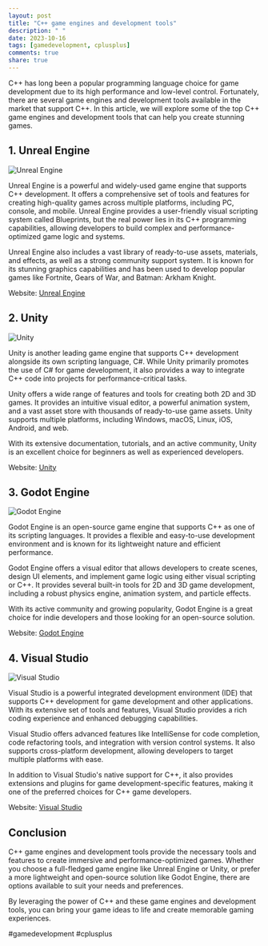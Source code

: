```yaml
---
layout: post
title: "C++ game engines and development tools"
description: " "
date: 2023-10-16
tags: [gamedevelopment, cplusplus]
comments: true
share: true
---
```


C++ has long been a popular programming language choice for game development due to its high performance and low-level control. Fortunately, there are several game engines and development tools available in the market that support C++. In this article, we will explore some of the top C++ game engines and development tools that can help you create stunning games.

## 1. Unreal Engine

![Unreal Engine](https://www.unrealengine.com/themes/custom/ue4_blog_post/images/ue-logo.png)

Unreal Engine is a powerful and widely-used game engine that supports C++ development. It offers a comprehensive set of tools and features for creating high-quality games across multiple platforms, including PC, console, and mobile. Unreal Engine provides a user-friendly visual scripting system called Blueprints, but the real power lies in its C++ programming capabilities, allowing developers to build complex and performance-optimized game logic and systems.

Unreal Engine also includes a vast library of ready-to-use assets, materials, and effects, as well as a strong community support system. It is known for its stunning graphics capabilities and has been used to develop popular games like Fortnite, Gears of War, and Batman: Arkham Knight.

Website: [Unreal Engine](https://www.unrealengine.com/)

## 2. Unity

![Unity](https://unity3d.com/profiles/unity3d/themes/unity3d/assets/images/pages/branding_trademarks/unity-masterbrand-black.png)

Unity is another leading game engine that supports C++ development alongside its own scripting language, C#. While Unity primarily promotes the use of C# for game development, it also provides a way to integrate C++ code into projects for performance-critical tasks.

Unity offers a wide range of features and tools for creating both 2D and 3D games. It provides an intuitive visual editor, a powerful animation system, and a vast asset store with thousands of ready-to-use game assets. Unity supports multiple platforms, including Windows, macOS, Linux, iOS, Android, and web.

With its extensive documentation, tutorials, and an active community, Unity is an excellent choice for beginners as well as experienced developers.

Website: [Unity](https://unity.com/)

## 3. Godot Engine

![Godot Engine](https://godotengine.org/themes/godotengine/assets/godot_logo.svg)

Godot Engine is an open-source game engine that supports C++ as one of its scripting languages. It provides a flexible and easy-to-use development environment and is known for its lightweight nature and efficient performance.

Godot Engine offers a visual editor that allows developers to create scenes, design UI elements, and implement game logic using either visual scripting or C++. It provides several built-in tools for 2D and 3D game development, including a robust physics engine, animation system, and particle effects.

With its active community and growing popularity, Godot Engine is a great choice for indie developers and those looking for an open-source solution.

Website: [Godot Engine](https://godotengine.org/)

## 4. Visual Studio

![Visual Studio](https://visualstudio.microsoft.com/wp-content/uploads/2019/06/BrandVisualStudioWin2019-3.svg)

Visual Studio is a powerful integrated development environment (IDE) that supports C++ development for game development and other applications. With its extensive set of tools and features, Visual Studio provides a rich coding experience and enhanced debugging capabilities.

Visual Studio offers advanced features like IntelliSense for code completion, code refactoring tools, and integration with version control systems. It also supports cross-platform development, allowing developers to target multiple platforms with ease.

In addition to Visual Studio's native support for C++, it also provides extensions and plugins for game development-specific features, making it one of the preferred choices for C++ game developers.

Website: [Visual Studio](https://visualstudio.microsoft.com/)

## Conclusion

C++ game engines and development tools provide the necessary tools and features to create immersive and performance-optimized games. Whether you choose a full-fledged game engine like Unreal Engine or Unity, or prefer a more lightweight and open-source solution like Godot Engine, there are options available to suit your needs and preferences.

By leveraging the power of C++ and these game engines and development tools, you can bring your game ideas to life and create memorable gaming experiences.

#gamedevelopment #cplusplus